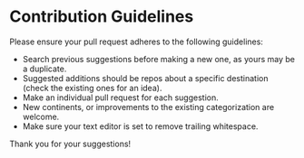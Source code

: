 # Contribution Guidelines

Please ensure your pull request adheres to the following guidelines:

- Search previous suggestions before making a new one, as yours may be a duplicate.
- Suggested additions should be repos about a specific destination (check the existing ones for an idea).
- Make an individual pull request for each suggestion.
- New continents, or improvements to the existing categorization are welcome.
- Make sure your text editor is set to remove trailing whitespace.

Thank you for your suggestions!
